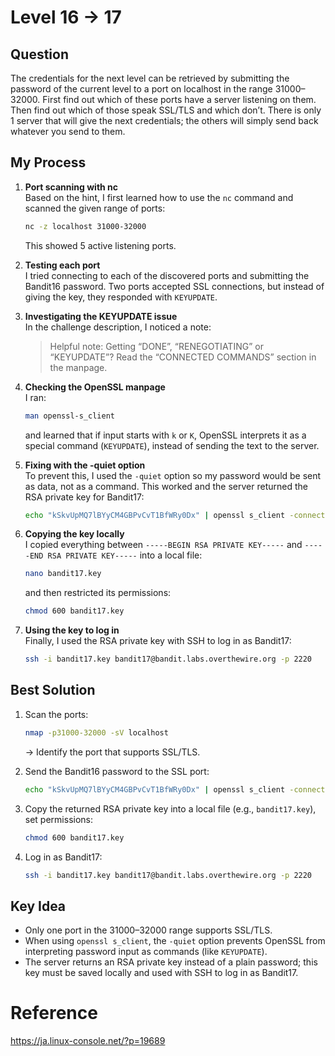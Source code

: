 # Level 16 → 17

## Question
The credentials for the next level can be retrieved by submitting the password of the current level to a port on localhost in the range 31000–32000. First find out which of these ports have a server listening on them. Then find out which of those speak SSL/TLS and which don’t. There is only 1 server that will give the next credentials; the others will simply send back whatever you send to them.

## My Process
1. **Port scanning with nc**  
   Based on the hint, I first learned how to use the `nc` command and scanned the given range of ports:  
   ```bash
   nc -z localhost 31000-32000
   ```
   This showed 5 active listening ports.

2. **Testing each port**  
   I tried connecting to each of the discovered ports and submitting the Bandit16 password. Two ports accepted SSL connections, but instead of giving the key, they responded with `KEYUPDATE`.

3. **Investigating the KEYUPDATE issue**  
   In the challenge description, I noticed a note:  
   > Helpful note: Getting “DONE”, “RENEGOTIATING” or “KEYUPDATE”? Read the “CONNECTED COMMANDS” section in the manpage.  

4. **Checking the OpenSSL manpage**  
   I ran:
   ```bash
   man openssl-s_client
   ```
   and learned that if input starts with `k` or `K`, OpenSSL interprets it as a special command (`KEYUPDATE`), instead of sending the text to the server.

5. **Fixing with the -quiet option**  
   To prevent this, I used the `-quiet` option so my password would be sent as data, not as a command. This worked and the server returned the RSA private key for Bandit17:  
   ```bash
   echo "kSkvUpMQ7lBYyCM4GBPvCvT1BfWRy0Dx" | openssl s_client -connect localhost:31790 -quiet
   ```

6. **Copying the key locally**  
   I copied everything between `-----BEGIN RSA PRIVATE KEY-----` and `-----END RSA PRIVATE KEY-----` into a local file:  
   ```bash
   nano bandit17.key
   ```
   and then restricted its permissions:  
   ```bash
   chmod 600 bandit17.key
   ```

7. **Using the key to log in**  
   Finally, I used the RSA private key with SSH to log in as Bandit17:  
   ```bash
   ssh -i bandit17.key bandit17@bandit.labs.overthewire.org -p 2220
   ```

## Best Solution
1. Scan the ports:  
   ```bash
   nmap -p31000-32000 -sV localhost
   ```
   → Identify the port that supports SSL/TLS.

2. Send the Bandit16 password to the SSL port:  
   ```bash
   echo "kSkvUpMQ7lBYyCM4GBPvCvT1BfWRy0Dx" | openssl s_client -connect localhost:31790 -quiet
   ```

3. Copy the returned RSA private key into a local file (e.g., `bandit17.key`), set permissions:  
   ```bash
   chmod 600 bandit17.key
   ```

4. Log in as Bandit17:  
   ```bash
   ssh -i bandit17.key bandit17@bandit.labs.overthewire.org -p 2220
   ```

## Key Idea
- Only one port in the 31000–32000 range supports SSL/TLS.  
- When using `openssl s_client`, the `-quiet` option prevents OpenSSL from interpreting password input as commands (like `KEYUPDATE`).  
- The server returns an RSA private key instead of a plain password; this key must be saved locally and used with SSH to log in as Bandit17.

# Reference 
https://ja.linux-console.net/?p=19689
